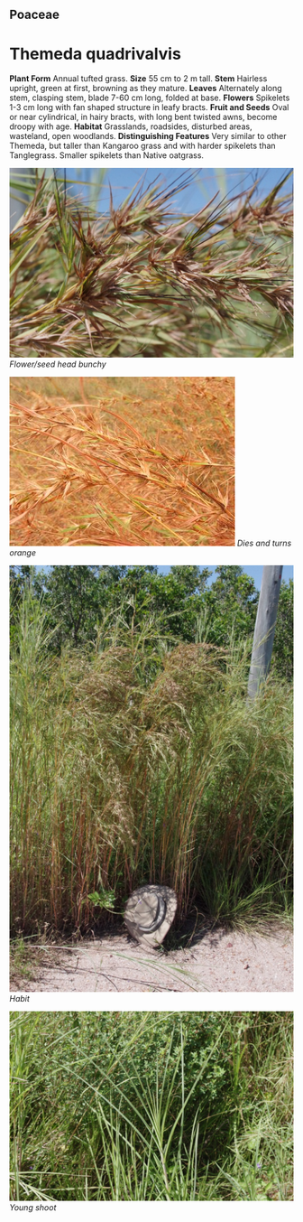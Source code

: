 ## Poaceae
# Themeda quadrivalvis
 **Plant Form** Annual tufted grass. **Size** 55 cm to 2 m tall. **Stem** Hairless upright, green at first, browning as they mature. **Leaves** Alternately along stem, clasping stem, blade 7-60 cm long, folded at base. **Flowers** Spikelets 1-3 cm long with fan shaped structure in leafy bracts. **Fruit and Seeds** Oval or near cylindrical, in hairy bracts, with long bent twisted awns, become droopy with age. **Habitat** Grasslands, roadsides, disturbed areas, wasteland, open woodlands. **Distinguishing Features** Very similar to other Themeda, but taller than Kangaroo grass and with harder spikelets than Tanglegrass. Smaller spikelets than Native oatgrass.


![Flower/seed head bunchy](5078_IMGP8491.jpg)
 *Flower/seed head bunchy* 

![Dies and turns orange](7706_DSCF0889.jpg)
 *Dies and turns orange* 

![Habit](5079_IMGP8490.jpg)
 *Habit* 

![Young shoot](6302_IMGP8502.jpg)
 *Young shoot* 

